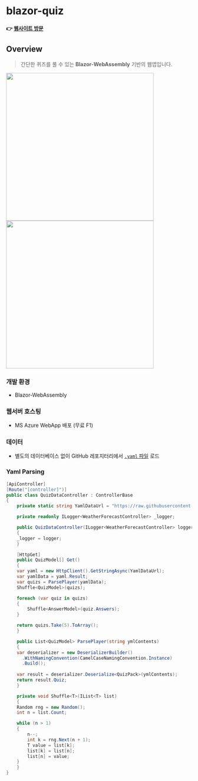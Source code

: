 # blazor-quiz

#### 👉 [웹사이트 방문](https://blazor-quiz.azurewebsites.net/Quiz)

## Overview

> 간단한 퀴즈를 풀 수 있는 **Blazor-WebAssembly** 기반의 웹앱입니다.

<img src="https://user-images.githubusercontent.com/74305823/129328930-6ca3e1e5-83f6-429a-af6a-63d81bd28624.png" width="400"/>

<img src="https://user-images.githubusercontent.com/74305823/129329047-0e6dd8ae-f0a4-4536-a18e-ccedf3f8033a.png" width="400"/>

### 개발 환경
- Blazor-WebAssembly

### 웹서버 호스팅
- MS Azure WebApp 배포 (무료 F1)

### 데이터
- 별도의 데이터베이스 없이 GitHub 레포지터리에서 [`.yaml` 파일](https://github.com/devncore/blazor-quiz/blob/master/data/quiz-basic.yml) 로드  
  
### Yaml Parsing

```csharp
[ApiController]
[Route("[controller]")]
public class QuizDataController : ControllerBase
{
    private static string YamlDataUrl = "https://raw.githubusercontent.com/devncore/blazor-quiz/master/data/quiz-basic.yml";

    private readonly ILogger<WeatherForecastController> _logger;

    public QuizDataController(ILogger<WeatherForecastController> logger)
    {
	_logger = logger;
    }

    [HttpGet]
    public QuizModel[] Get()
    {
 	var yaml = new HttpClient().GetStringAsync(YamlDataUrl);
	var yamlData = yaml.Result;
	var quizs = ParsePlayer(yamlData);
	Shuffle<QuizModel>(quizs);

	foreach (var quiz in quizs)
	{
	    Shuffle<AnswerModel>(quiz.Answers);
	}

	return quizs.Take(5).ToArray();
    }

    public List<QuizModel> ParsePlayer(string ymlContents)
    {
	var deserializer = new DeserializerBuilder()
	  .WithNamingConvention(CamelCaseNamingConvention.Instance)
	  .Build();
	
	var result = deserializer.Deserialize<QuizPack>(ymlContents);
	return result.Quiz;
    }

    private void Shuffle<T>(IList<T> list)
    {
	Random rng = new Random();
	int n = list.Count;

	while (n > 1) 
	{
	    n--;
	    int k = rng.Next(n + 1);
	    T value = list[k];
	    list[k] = list[n];
	    list[n] = value;
	}
    }
}
```

